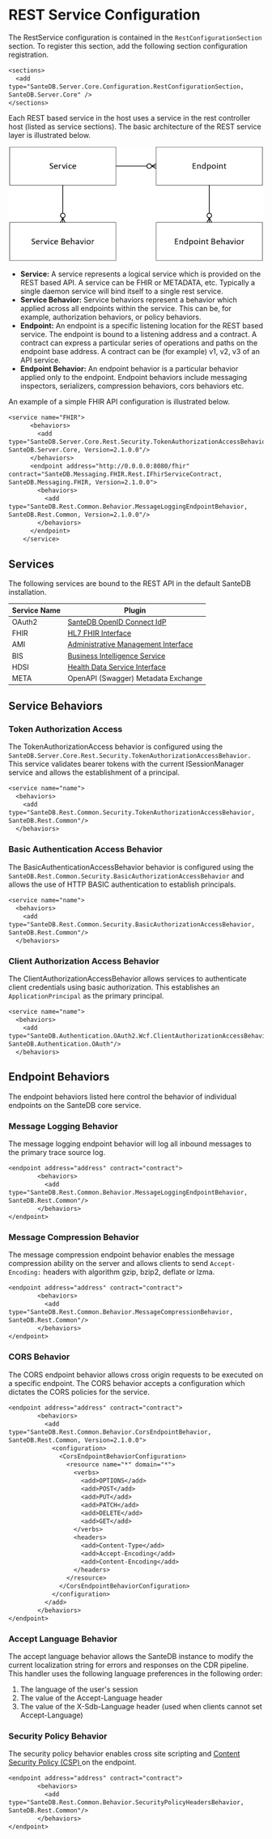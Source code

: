# REST Service Configuration

The RestService configuration is contained in the `RestConfigurationSection` section. To register this section, add the following section configuration registration.

```markup
<sections>
  <add type="SanteDB.Server.Core.Configuration.RestConfigurationSection, SanteDB.Server.Core" />
</sections>
```

Each REST based service in the host uses a service in the rest controller host (listed as service sections). The basic architecture of the REST service layer is illustrated below.

![](<../../../../.gitbook/assets/image (200).png>)

* **Service:** A service represents a logical service which is provided on the REST based API. A service can be FHIR or METADATA, etc. Typically a single daemon service will bind itself to a single rest service.
* **Service Behavior:** Service behaviors represent a behavior which applied across all endpoints within the service. This can be, for example, authorization behaviors, or policy behaviors.
* **Endpoint:** An endpoint is a specific listening location for the REST based service. The endpoint is bound to a listening address and a contract. A contract can express a particular series of operations and paths on the endpoint base address.  A contract can be (for example) v1, v2, v3 of an API service.
* **Endpoint Behavior:** An endpoint behavior is a particular behavior applied only to the endpoint. Endpoint behaviors include messaging inspectors, serializers, compression behaviors, cors behaviors etc.

An example of a simple FHIR API configuration is illustrated below.

```markup
<service name="FHIR">
      <behaviors>
        <add type="SanteDB.Server.Core.Rest.Security.TokenAuthorizationAccessBehavior, SanteDB.Server.Core, Version=2.1.0.0"/>
      </behaviors>
      <endpoint address="http://0.0.0.0:8080/fhir" contract="SanteDB.Messaging.FHIR.Rest.IFhirServiceContract, SanteDB.Messaging.FHIR, Version=2.1.0.0">
        <behaviors>
          <add type="SanteDB.Rest.Common.Behavior.MessageLoggingEndpointBehavior, SanteDB.Rest.Common, Version=2.1.0.0"/>
        </behaviors>
      </endpoint>
    </service>
```

## Services

The following services are bound to the REST API in the default SanteDB installation.

| Service Name | Plugin                                                                                                                                                            |
| ------------ | ----------------------------------------------------------------------------------------------------------------------------------------------------------------- |
| OAuth2       | [SanteDB OpenID Connect IdP](../../../../developers/extending-santesuite/extending-santedb/service-apis/openid-connect/)                                          |
| FHIR         | [HL7 FHIR Interface](../../../../operations-1/standard-operating-procedures/hl7-fhir/)                                                                            |
| AMI          | [Administrative Management Interface](../../../../developers/extending-santesuite/extending-santedb/service-apis/administration-management-interface-ami/)        |
| BIS          | [Business Intelligence Service](../../../../developers/extending-santesuite/extending-santedb/server-plugins/service-definitions/business-intelligence-services/) |
| HDSI         | [Health Data Service Interface](../../../../developers/service-apis/health-data-service-interface-hdsi/)                                                          |
| META         | OpenAPI (Swagger) Metadata Exchange                                                                                                                               |

## Service Behaviors

### Token Authorization Access

The TokenAuthorizationAccess behavior is configured using the `SanteDB.Server.Core.Rest.Security.TokenAuthorizationAccessBehavior.` This service validates bearer tokens with the current ISessionManager service and allows the establishment of a principal.&#x20;

```markup
<service name="name">
  <behaviors>
    <add type="SanteDB.Rest.Common.Security.TokenAuthorizationAccessBehavior, SanteDB.Rest.Common"/>
  </behaviors>
```

### Basic Authentication Access Behavior

The BasicAuthenticationAccessBehavior behavior is configured using the `SanteDB.Rest.Common.Security.BasicAuthorizationAccessBehavior` and allows the use of HTTP BASIC authentication to establish principals.

```markup
<service name="name">
  <behaviors>
    <add type="SanteDB.Rest.Common.Security.BasicAuthorizationAccessBehavior, SanteDB.Rest.Common"/>
  </behaviors>
```

### Client Authorization Access Behavior

The ClientAuthorizationAccessBehavior allows services to authenticate client credentials using basic authorization. This establishes an `ApplicationPrincipal` as the primary principal.

```markup
<service name="name">
  <behaviors>
    <add type="SanteDB.Authentication.OAuth2.Wcf.ClientAuthorizationAccessBehavior, SanteDB.Authentication.OAuth"/>
  </behaviors>
```

## Endpoint Behaviors

The endpoint behaviors listed here control the behavior of individual endpoints on the SanteDB core service.

### Message Logging Behavior

The message logging endpoint behavior will log all inbound messages to the primary trace source log.

```markup
<endpoint address="address" contract="contract">
        <behaviors>
          <add type="SanteDB.Rest.Common.Behavior.MessageLoggingEndpointBehavior, SanteDB.Rest.Common"/>
        </behaviors>
</endpoint>      
```

### Message Compression Behavior

The message compression endpoint behavior enables the message compression ability on the server and allows clients to send `Accept-Encoding:` headers with algorithm gzip, bzip2, deflate or lzma.

```markup
<endpoint address="address" contract="contract">
        <behaviors>
          <add type="SanteDB.Rest.Common.Behavior.MessageCompressionBehavior, SanteDB.Rest.Common"/>
        </behaviors>
</endpoint>    
```

### CORS Behavior

The CORS endpoint behavior allows cross origin requests to be executed on a specific endpoint. The CORS behavior accepts a configuration which dictates the CORS policies for the service.

```markup
<endpoint address="address" contract="contract">
        <behaviors>
          <add type="SanteDB.Rest.Common.Behavior.CorsEndpointBehavior, SanteDB.Rest.Common, Version=2.1.0.0">
            <configuration>
              <CorsEndpointBehaviorConfiguration>
                <resource name="*" domain="*">
                  <verbs>
                    <add>OPTIONS</add>
                    <add>POST</add>
                    <add>PUT</add>
                    <add>PATCH</add>
                    <add>DELETE</add>
                    <add>GET</add>
                  </verbs>
                  <headers>
                    <add>Content-Type</add>
                    <add>Accept-Encoding</add>
                    <add>Content-Encoding</add>
                  </headers>
                </resource>
              </CorsEndpointBehaviorConfiguration>
            </configuration>
          </add>
        </behaviors>
</endpoint>   
```

### Accept Language Behavior

The accept language behavior allows the SanteDB instance to modify the current localization string for errors and responses on the CDR pipeline. This handler uses the following language preferences in the following order:

1. The language of the user's session
2. The value of the Accept-Language header
3. The value of the X-Sdb-Language header (used when clients cannot set Accept-Language)

### Security Policy Behavior

The security policy behavior enables cross site scripting and [Content Security Policy (CSP) ](https://developer.mozilla.org/en-US/docs/Web/HTTP/CSP)on the endpoint.

```markup
<endpoint address="address" contract="contract">
        <behaviors>
          <add type="SanteDB.Rest.Common.Behavior.SecurityPolicyHeadersBehavior, SanteDB.Rest.Common"/>
        </behaviors>
</endpoint>    
```

